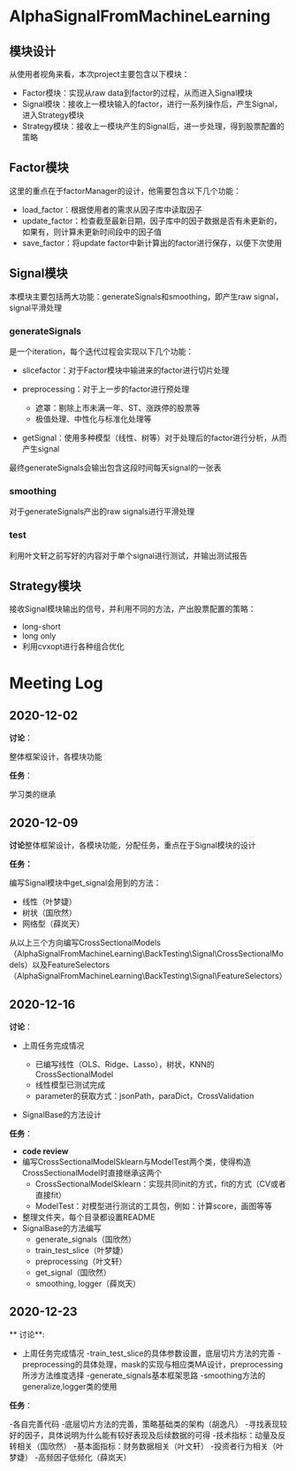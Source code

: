 # AlphaSignalFromMachineLearning

## 模块设计

从使用者视角来看，本次project主要包含以下模块：

- Factor模块：实现从raw data到factor的过程，从而进入Signal模块
- Signal模块：接收上一模块输入的factor，进行一系列操作后，产生Signal，进入Strategy模块
- Strategy模块：接收上一模块产生的Signal后，进一步处理，得到股票配置的策略

## Factor模块

这里的重点在于factorManager的设计，他需要包含以下几个功能：

- load_factor：根据使用者的需求从因子库中读取因子
- update_factor：检查截至最新日期，因子库中的因子数据是否有未更新的，如果有，则计算未更新时间段中的因子值
- save_factor：将update factor中新计算出的factor进行保存，以便下次使用

## Signal模块

本模块主要包括两大功能：generateSignals和smoothing，即产生raw signal，signal平滑处理

### generateSignals

是一个iteration，每个迭代过程会实现以下几个功能：

- slicefactor：对于Factor模块中输进来的factor进行切片处理
- preprocessing：对于上一步的factor进行预处理
  - 遮罩：剔除上市未满一年、ST、涨跌停的股票等
  - 极值处理、中性化与标准化处理等

- getSignal：使用多种模型（线性、树等）对于处理后的factor进行分析，从而产生signal

最终generateSignals会输出包含这段时间每天signal的一张表

### smoothing

对于generateSignals产出的raw signals进行平滑处理

### test

利用叶文轩之前写好的内容对于单个signal进行测试，并输出测试报告

## Strategy模块

接收Signal模块输出的信号，并利用不同的方法，产出股票配置的策略：

- long-short
- long only
- 利用cvxopt进行各种组合优化

# Meeting Log

## 2020-12-02

**讨论**：

整体框架设计，各模块功能

**任务**：

学习类的继承

## 2020-12-09

**讨论**整体框架设计，各模块功能，分配任务，重点在于Signal模块的设计

**任务：**

编写Signal模块中get_signal会用到的方法：

- 线性（叶梦婕）
- 树状（国欣然）
- 网络型（薛岚天）

从以上三个方向编写CrossSectionalModels（AlphaSignalFromMachineLearning\BackTesting\Signal\CrossSectionalModels）以及FeatureSelectors（AlphaSignalFromMachineLearning\BackTesting\Signal\FeatureSelectors）

## 2020-12-16

**讨论**：

- 上周任务完成情况
  - 已编写线性（OLS、Ridge、Lasso），树状，KNN的CrossSectionalModel
  - 线性模型已测试完成
  - parameter的获取方式：jsonPath，paraDict，CrossValidation

- SignalBase的方法设计

**任务**：

- **code review**
- 编写CrossSectionalModelSklearn与ModelTest两个类，使得构造CrossSectionalModel时直接继承这两个
  - CrossSectionalModelSklearn：实现共同init的方式，fit的方式（CV或者直接fit）
  - ModelTest：对模型进行测试的工具包，例如：计算score，画图等等
- 整理文件夹，每个目录都设置README
- SignalBase的方法编写
  - generate_signals（国欣然）
  - train_test_slice（叶梦婕）
  - preprocessing（叶文轩）
  - get_signal（国欣然）
  - smoothing, logger（薛岚天）

## 2020-12-23

** 讨论**:

- 上周任务完成情况
  -train_test_slice的具体参数设置，底层切片方法的完善
  -preprocessing的具体处理，mask的实现与相应类MA设计，preprocessing所涉方法维度选择
  -generate_signals基本框架思路
  -smoothing方法的generalize,logger类的使用
 
 **任务**：
 
 -各自完善代码
 -底层切片方法的完善，策略基础类的架构（胡逸凡）
 -寻找表现较好的因子，具体说明为什么能有较好表现及后续数据的可得
  -技术指标：动量及反转相关（国欣然）
  -基本面指标：财务数据相关（叶文轩）
  -投资者行为相关（叶梦婕）
  -高频因子低频化（薛岚天）
